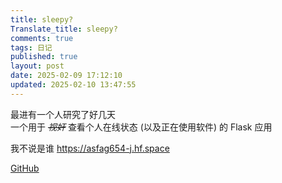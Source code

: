 ```yaml
---
title: sleepy?
Translate_title: sleepy?
comments: true
tags: 日记
published: true
layout: post
date: 2025-02-09 17:12:10
updated: 2025-02-10 13:47:55
---
```


最进有一个人研究了好几天  
一个用于 ~~_视奸_~~ 查看个人在线状态 (以及正在使用软件) 的 Flask 应用

我不说是谁
https://asfag654-j.hf.space

[GitHub](https://github.com/kmizmal/sleepy)
